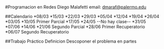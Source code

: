 #Programacion en Redes
Diego Malafetti
email: dmaraf@palermo.edu


##Calendario 
*08/03 
*15/03
*22/03
*29/03
*05/04
*12/04
*19/04
*26/04
*03/05
*10/05 Primer Parcial
*17/05
*24/05 --No hay clase--
*31/05
*07/06
*14/06 
*21/06 Segundo Parcial
*28/06 Primer Recuperatorio
*06/07 Segundo Recuperatorio
 
##Trabajo Práctico
Definicion 
Descoponer el problema en partes

